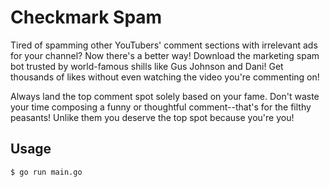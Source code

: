 # Checkmark Spam

Tired of spamming other YouTubers' comment sections with irrelevant ads for your
channel? Now there's a better way! Download the marketing spam bot trusted by
world-famous shills like Gus Johnson and Dani! Get thousands of likes without
even watching the video you're commenting on!

Always land the top comment spot solely based on your fame. Don't waste your
time composing a funny or thoughtful comment--that's for the filthy peasants!
Unlike them you deserve the top spot because you're you!

## Usage

```bash
$ go run main.go
```
